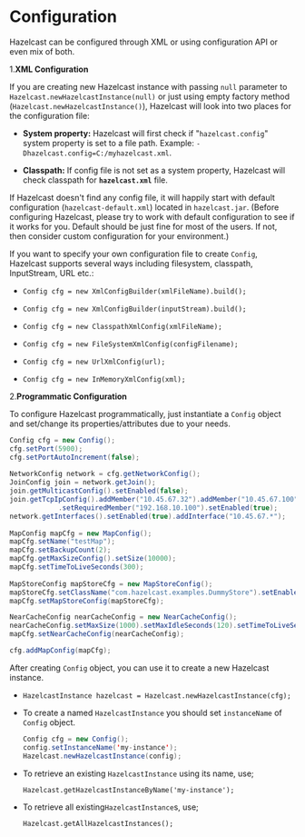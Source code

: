 

# Configuration
Hazelcast can be configured through XML or using configuration API or even mix of both.

1.**XML Configuration**

If you are creating new Hazelcast instance with passing `null` parameter to `Hazelcast.newHazelcastInstance(null)` or just using empty factory method (`Hazelcast.newHazelcastInstance()`), Hazelcast will look into two places for the configuration file:

-   **System property:** Hazelcast will first check if "`hazelcast.config`" system property is set to a file path. Example: `-Dhazelcast.config=C:/myhazelcast.xml`.

-   **Classpath:** If config file is not set as a system property, Hazelcast will check classpath for **`hazelcast.xml`** file.

If Hazelcast doesn't find any config file, it will happily start with default configuration (`hazelcast-default.xml`) located in `hazelcast.jar`. (Before configuring Hazelcast, please try to work with default configuration to see if it works for you. Default should be just fine for most of the users. If not, then consider custom configuration for your environment.)

If you want to specify your own configuration file to create `Config`, Hazelcast supports several ways including filesystem, classpath, InputStream, URL etc.:

-   `Config cfg = new XmlConfigBuilder(xmlFileName).build();`

-   `Config cfg = new XmlConfigBuilder(inputStream).build();`

-   `Config cfg = new ClasspathXmlConfig(xmlFileName);`

-   `Config cfg = new FileSystemXmlConfig(configFilename);`

-   `Config cfg = new UrlXmlConfig(url);`

-   `Config cfg = new InMemoryXmlConfig(xml);`

2.**Programmatic Configuration**

To configure Hazelcast programmatically, just instantiate a `Config` object and set/change its properties/attributes due to your needs.

```java
Config cfg = new Config();
cfg.setPort(5900);
cfg.setPortAutoIncrement(false);
        
NetworkConfig network = cfg.getNetworkConfig();
JoinConfig join = network.getJoin();
join.getMulticastConfig().setEnabled(false);
join.getTcpIpConfig().addMember("10.45.67.32").addMember("10.45.67.100")
            .setRequiredMember("192.168.10.100").setEnabled(true);
network.getInterfaces().setEnabled(true).addInterface("10.45.67.*");
        
MapConfig mapCfg = new MapConfig();
mapCfg.setName("testMap");
mapCfg.setBackupCount(2);
mapCfg.getMaxSizeConfig().setSize(10000);
mapCfg.setTimeToLiveSeconds(300);
        
MapStoreConfig mapStoreCfg = new MapStoreConfig();
mapStoreCfg.setClassName("com.hazelcast.examples.DummyStore").setEnabled(true);
mapCfg.setMapStoreConfig(mapStoreCfg);

NearCacheConfig nearCacheConfig = new NearCacheConfig();
nearCacheConfig.setMaxSize(1000).setMaxIdleSeconds(120).setTimeToLiveSeconds(300);
mapCfg.setNearCacheConfig(nearCacheConfig);

cfg.addMapConfig(mapCfg);
```
After creating `Config` object, you can use it to create a new Hazelcast instance.

-   `HazelcastInstance hazelcast = Hazelcast.newHazelcastInstance(cfg);`
<a name="named-hazelcastinstance"></a>
-   To create a named `HazelcastInstance` you should set `instanceName` of `Config` object. 

    ```java
    Config cfg = new Config();
    config.setInstanceName('my-instance');
    Hazelcast.newHazelcastInstance(config);
    ```
-   To retrieve an existing `HazelcastInstance` using its name, use;

    `Hazelcast.getHazelcastInstanceByName('my-instance');`

-   To retrieve all existing`HazelcastInstance`s, use;

    `Hazelcast.getAllHazelcastInstances();`


